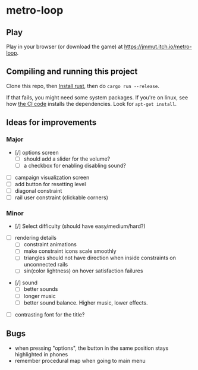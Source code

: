 # metro-loop

## Play

Play in your browser (or download the game) at https://jmmut.itch.io/metro-loop.

## Compiling and running this project

Clone this repo, then [Install rust](https://www.rust-lang.org/tools/install), then do `cargo run --release`.

If that fails, you might need some system packages. If you're on linux, see how [the CI code](.github/workflows/release.yml) installs the dependencies. Look for `apt-get install`.

## Ideas for improvements

### Major

- [/] options screen
  - [ ] should add a slider for the volume?
  - [ ] a checkbox for enabling disabling sound?
- [ ] campaign visualization screen
- [ ] add button for resetting level
- [ ] diagonal constraint
- [ ] rail user constraint (clickable corners)

### Minor

- [/] Select difficulty (should have easy/medium/hard?)
- [ ] rendering details
  - [ ] constraint animations
  - [ ] make constraint icons scale smoothly
  - [ ] triangles should not have direction when inside constraints on unconnected rails
  - [ ] sin(color lightness) on hover satisfaction failures
- [/] sound
  - [ ] better sounds
  - [ ] longer music
  - [ ] better sound balance. Higher music, lower effects.
- [ ] contrasting font for the title?

## Bugs

- when pressing "options", the button in the same position stays highlighted in phones
- remember procedural map when going to main menu



